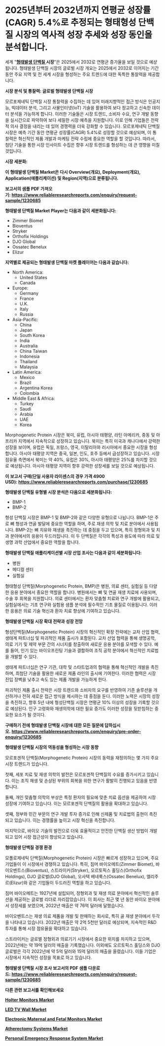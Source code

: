 <p><h1>2025년부터 2032년까지 연평균 성장률(CAGR) 5.4%로 추정되는 형태형성 단백질 시장의 역사적 성장 추세와 성장 동인을 분석합니다.</h1></p><p>세계 "<strong><a href="https://www.reliableresearchreports.com/morphogenetic-protein-r1230685?utm_campaign=106&utm_medium=8&utm_source=Github&utm_content=ia&utm_term=16012025&utm_id=morphogenetic-protein">형태발생 단백질&nbsp;</a></strong><strong>시장</strong>"은 2025에서 2032로 연평균 증가율을 보일 것으로 예상됩니다. 형태발생 단백질 시장의 글로벌 시장 개요는 2025에서 2032로 이어지는 기간 동안 주요 지역 및 전 세계 시장을 형성하는 주요 트렌드에 대한 독특한 통찰력을 제공합니다.</p>
<p><strong>시장 분석 및 통찰력: 글로벌 형태발생 단백질 시장</strong></p>
<p><p>모르포제네틱 단백질 시장 통찰력을 수집하는 데 있어 미래지향적인 접근 방식은 인공지능, 빅데이터 분석, 그리고 사물인터넷(IoT) 기술을 활용하여 보다 정교하고 신속한 데이터 분석을 가능하게 합니다. 이러한 기술들은 시장 트렌드, 소비자 수요, 연구 개발 동향을 실시간으로 파악하여 보다 세밀한 시장 예측을 지원합니다. 이로 인해 기업들은 전략적 의사 결정을 내리는 데 있어 경쟁력을 더욱 강화할 수 있습니다. 모르포제네틱 단백질 시장은 예측 기간 동안 연평균 성장률(CAGR) 5.4%로 성장할 것으로 예상되며, 이 통찰력은 혁신적인 제품 개발과 마케팅 전략 수립에 중요한 역할을 할 것입니다. 따라서, 첨단 기술을 통한 시장 인사이트 수집은 향후 시장 트렌드를 형성하는 데 큰 영향을 미칠 것입니다.</p><a href="%7CAUTHORITHY_DOMAIN_URL%7C?utm_campaign=106&utm_medium=8&utm_source=Github&utm_content=ia&utm_term=16012025&utm_id=morphogenetic-protein"></a></p>
<p><strong>시장 세분화:</strong></p>
<p><strong>이 형태발생 단백질 Market은 다시 Overview(개요), Deployment(개요), Application(애플리케이션) 및 Region(지역)으로 분류됩니다.</strong></p>
<p><strong>보고서의 샘플 PDF 가져오기:&nbsp;<a href="https://www.reliableresearchreports.com/enquiry/request-sample/1230685?utm_campaign=106&utm_medium=8&utm_source=Github&utm_content=ia&utm_term=16012025&utm_id=morphogenetic-protein">https://www.reliableresearchreports.com/enquiry/request-sample/1230685</a></strong><strong></strong></p>
<p><strong>형태발생 단백질 Market Player는 다음과 같이 세분화됩니다:</strong></p>
<p><ul><li>Zimmer Biomet</li><li>Bioventus</li><li>Stryker</li><li>Orthofix Holdings</li><li>DJO Global</li><li>Ossatec Benelux</li><li>Elizur</li></ul></p>
<p><strong>지역별로 제공되는 형태발생 단백질 마켓 플레이어는 다음과 같습니다:</strong></p>
<p><ul>
    <li>
        North America:
        <ul>
            <li>United States</li>
            <li>Canada</li>
        </ul>
    </li>
    <li>
        Europe:
        <ul>
            <li>Germany</li>
            <li>France</li>
            <li>U.K.</li>
            <li>Italy</li>
            <li>Russia</li>
        </ul>
    </li>
    <li>
        Asia-Pacific:
        <ul>
            <li>China</li>
            <li>Japan</li>
            <li>South Korea</li>
            <li>India</li>
            <li>Australia</li>
            <li>China Taiwan</li>
            <li>Indonesia</li>
            <li>Thailand</li>
            <li>Malaysia</li>
        </ul>
    </li>
    <li>
        Latin America:
        <ul>
            <li>Mexico</li>
            <li>Brazil</li>
            <li>Argentina Korea</li>
            <li>Colombia</li>
        </ul>
    </li>
    <li>
        Middle East & Africa:
        <ul>
            <li>Turkey</li>
            <li>Saudi</li>
            <li>Arabia</li>
            <li>UAE</li>
            <li>Korea</li>
        </ul>
    </li>
    </ul></p>
<p><p>Morphogenetic Protein 시장은 북미, 유럽, 아시아 태평양, 라틴 아메리카, 중동 및 아프리카 지역에서 지속적으로 성장하고 있습니다. 북미는 특히 미국과 캐나다에서 강력한 성장을 보이며, 유럽은 독일, 프랑스, 영국, 이탈리아와 러시아에서 중요한 시장을 형성합니다. 아시아 태평양 지역은 중국, 일본, 인도, 호주 등에서 급성장하고 있습니다. 시장 점유율 측면에서 북미는 약 40%, 유럽은 30%, 아시아 태평양은 25%를 차지할 것으로 예상됩니다. 아시아 태평양 지역이 향후 강력한 성장세를 보일 것으로 예상됩니다.</p></p>
<p><strong>이 보고서 구매(단일 사용자 라이센스의 경우 가격 4900 USD):&nbsp;<a href="https://www.reliableresearchreports.com/purchase/1230685?utm_campaign=106&utm_medium=8&utm_source=Github&utm_content=ia&utm_term=16012025&utm_id=morphogenetic-protein">https://www.reliableresearchreports.com/purchase/1230685</a></strong></p>
<p><strong>형태발생 단백질 유형별 시장 분석은 다음으로 세분화됩니다:</strong></p>
<p><ul><li>BMP-1</li><li>BMP-2</li></ul></p>
<p><p>형성 단백질 시장은 BMP-1 및 BMP-2와 같은 다양한 유형으로 나뉩니다. BMP-1은 주로 뼈 형성과 연골 발달에 중요한 역할을 하며, 주로 재생 의학 및 치료 분야에서 사용됩니다. BMP-2는 뼈 치유와 재생을 촉진하는 데 중점을 두고 있으며, 특히 정형외과 및 치과 분야에서의 응용이 두드러집니다. 이 두 단백질은 각각의 특성과 용도에 따라 의료 및 생명 과학 산업에서 중요한 역할을 합니다.</p></p>
<p><strong>형태발생 단백질 애플리케이션별 시장 산업 조사는 다음과 같이 세분화됩니다:</strong></p>
<p><ul><li>병원</li><li>메디컬 센터</li><li>실험실</li></ul></p>
<p><p>형태형성 단백질(Morphogenetic Protein, BMP)은 병원, 의료 센터, 실험실 등 다양한 응용 분야에서 중요한 역할을 합니다. 병원에서는 뼈 및 연골 재생 치료에 사용되며, 수술 후 회복을 지원합니다. 의료 센터에서는 환자 맞춤형 치료와 연구 개발에 활용되고, 실험실에서는 기초 연구와 실험용 샘플 분석에 필수적인 기초 물질로 이용됩니다. 이러한 응용은 의료 기술 혁신과 환자 치료 향상에 기여하고 있습니다.</p></p>
<p><strong>형태발생 단백질 시장 확대 전략과 성장 전망</strong></p>
<p><p>형성단백질(Morphogenetic Protein) 시장의 혁신적인 확장 전략에는 교차 산업 협력, 생태계 파트너십 및 파괴적인 제품 출시가 포함된다. 교차 산업 협력을 통해 생명공학, 의료 기기 및 제약 부문 간의 시너지를 창출하여 새로운 응용 분야를 모색할 수 있다. 예를 들어, 인기 있는 바이오프린팅 기술과 결합하여 조직 공학 분야에서 혁신적인 치료법을 개발할 수 있다.</p><p>생태계 파트너십은 연구 기관, 대학 및 스타트업과의 협력을 통해 혁신적인 개발을 촉진하며, 최첨단 기술을 활용한 새로운 제품 라인의 출시에 기여한다. 이러한 협력은 시장 진입 장벽을 낮추고 속도 있는 제품 개발을 가능하게 한다.</p><p>파괴적인 제품 출시 전략은 시장 트렌드와 소비자의 요구를 반영하여 기존 솔루션을 개선하거나 전혀 새로운 접근 방식을 제시하는 데 중점을 둔다. 이러한 노력은 시장의 성장을 촉진하고, 향후 5년 내에 형성단백질 시장은 연평균 10% 이상의 성장을 기록할 것으로 예상된다. 인구 고령화와 재생의학에 대한 필요 증가도 이러한 성장을 뒷받침하는 중요한 요소가 될 것이다.</p></p>
<p><strong>구매하기 전에 형태발생 단백질 시장에 대한 모든 질문에 답하십시오.&nbsp;<a href="https://www.reliableresearchreports.com/enquiry/pre-order-enquiry/1230685?utm_campaign=106&utm_medium=8&utm_source=Github&utm_content=ia&utm_term=16012025&utm_id=morphogenetic-protein">https://www.reliableresearchreports.com/enquiry/pre-order-enquiry/1230685</a></strong><strong></strong></p>
<p><strong>형태발생 단백질 시장의 역동성을 형성하는 시장 동향</strong></p>
<p><p>모르포겐적 단백질(Morphogenetic Protein) 시장의 동력을 재정의하는 몇 가지 주요 시장 트렌드가 있습니다.</p><p>첫째, 세포 치료 및 재생 의학의 발전은 모르포겐적 단백질의 수요를 증가시키고 있습니다. 이는 조직 재생 및 손상된 부위의 회복을 위한 연구가 활발히 진행되고 있음을 반영합니다.</p><p>둘째, 개인 맞춤형 의학의 부상은 특정 환자의 필요에 맞춘 치료 옵션을 제공하여 시장 성장에 기여하고 있습니다. 이는 모르포겐적 단백질의 활용을 확대하고 있습니다.</p><p>셋째, 정부와 민간 부문의 연구 개발 투자 증가로 인해 신제품 및 치료법의 출현이 촉진되고 있습니다. 이는 경쟁률을 높이고 시장 혁신을 촉진합니다.</p><p>마지막으로, 바이오 기술의 발전으로 더욱 효율적이고 안전한 단백질 생산 방법이 개발되고 있어 시장 접근성이 향상되고 있습니다.</p></p>
<p><strong>형태발생 단백질 경쟁 환경</strong></p>
<p><p>모폴로제네틱 단백질(Morphogenetic Protein) 시장은 빠르게 성장하고 있으며, 주요 기업들이 이 시장에서 경쟁하고 있습니다. 특히, 짐머 바이오메트(Zimmer Biomet), 바이오벤트스(Bioventus), 스트라이커(Stryker), 오르토픽스 홀딩스(Orthofix Holdings), DJO 글로벌(DJO Global), 오사텍 베네룩스(Ossatec Benelux), 엘리주르(Elizur)와 같은 기업들이 두드러진 역할을 하고 있습니다.</p><p>짐머 바이오메트는 1927년에 설립되어, 정형외과 및 재생 의료 분야에서 혁신적인 솔루션을 제공하는 글로벌 리더로 자리잡았습니다. 이 회사는 최근 몇 년 동안 바이오 분야에서 성장세를 보였으며, 2022년 매출은 약 76억 달러에 달했습니다.</p><p>바이오벤트스는 재생 의료 제품을 개발 및 판매하는 회사로, 특히 골 재생 분야에서 두각을 나타내고 있습니다. 2022년 매출은 약 2억 5천만 달러로 예상되며, 지속적인 R&D 투자를 통해 시장 점유율을 확대하고 있습니다.</p><p>스트라이커는 글로벌 정형외과 의료기기 시장에서 중요한 위치를 차지하고 있으며, 2022년에는 약 19억 달러의 매출을 기록했습니다. 이외에도 오르토픽스 홀딩스와 DJO 글로벌은 각각 2022년에 약 5억 달러와 15억 달러의 매출을 올렸습니다. 이들 기업은 시장에서 지속적인 성장을 목표로 하고 있습니다.</p></p>
<p><strong>형태발생 단백질 시장 조사 보고서의 PDF 샘플 다운로드:&nbsp;<a href="https://www.reliableresearchreports.com/enquiry/request-sample/1230685?utm_campaign=106&utm_medium=8&utm_source=Github&utm_content=ia&utm_term=16012025&utm_id=morphogenetic-protein">https://www.reliableresearchreports.com/enquiry/request-sample/1230685</a></strong></p>
<p><strong></strong></p>
<p><strong></strong></p>
<p><strong></strong></p>
<p><strong></strong></p>
<p><strong>다른 관련 보고서를 확인해보세요</strong></p>
<p><strong><p><a href="https://github.com/nathandecarvalho/Market-Research-Report-List-5/blob/main/holter-monitors-market.md?utm_campaign=106&utm_medium=8&utm_source=Github&utm_content=ia&utm_term=16012025&utm_id=morphogenetic-protein">Holter Monitors Market</a></p><p><a href="https://github.com/abbislposival/Market-Research-Report-List-1/blob/main/led-tv-wall-market.md?utm_campaign=106&utm_medium=8&utm_source=Github&utm_content=ia&utm_term=16012025&utm_id=morphogenetic-protein">LED TV Wall Market</a></p><p><a href="https://github.com/ParvinKhatun77/Market-Research-Report-List-1/blob/main/electronic-maternal-and-fetal-monitors-market.md?utm_campaign=106&utm_medium=8&utm_source=Github&utm_content=ia&utm_term=16012025&utm_id=morphogenetic-protein">Electronic Maternal and Fetal Monitors Market</a></p><p><a href="https://github.com/DixieGrimes/Market-Research-Report-List-1/blob/main/atherectomy-systems-market.md?utm_campaign=106&utm_medium=8&utm_source=Github&utm_content=ia&utm_term=16012025&utm_id=morphogenetic-protein">Atherectomy Systems Market</a></p><p><a href="https://github.com/julyju69/Market-Research-Report-List-5/blob/main/personal-emergency-response-system-market.md?utm_campaign=106&utm_medium=8&utm_source=Github&utm_content=ia&utm_term=16012025&utm_id=morphogenetic-protein">Personal Emergency Response System Market</a></p></strong></p>